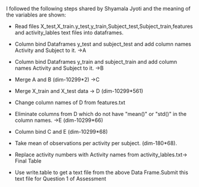 I followed the following steps shared by Shyamala Jyoti and the meaning of the variables are shown:

* Read files X_test,X_train.y_test,y_train,Subject_test,Subject_train,features and activity_lables text files into dataframes.

* Column bind Dataframes y_test and subject_test and add column names Activity and Subject to it. ->A

* Column bind Dataframes y_train and subject_train and add column names Activity and Subject to it. ->B

* Merge A and B (dim-10299*2) ->C

* Merge X_train and X_test data -> D (dim-10299*561)

* Change column names of D from features.txt

* Eliminate columns from D which do not have "mean()" or "std()" in the column names. ->E (dim-10299*66)

* Column bind C and E (dim-10299*68)

* Take mean of observations per activity per subject. (dim-180*68). 

* Replace activity numbers with Activity names from activity_lables.txt-> Final Table

* Use write.table to get a text file from the above Data Frame.Submit this text file for Question 1 of Assessment
